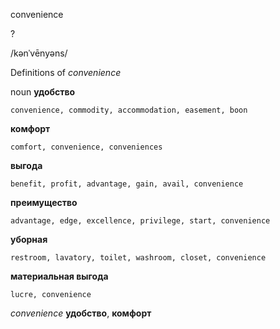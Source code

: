 convenience

?

/kənˈvēnyəns/

Definitions of _convenience_

noun
**удобство**

    convenience, commodity, accommodation, easement, boon
**комфорт**

    comfort, convenience, conveniences
**выгода**

    benefit, profit, advantage, gain, avail, convenience
**преимущество**

    advantage, edge, excellence, privilege, start, convenience
**уборная**

    restroom, lavatory, toilet, washroom, closet, convenience
**материальная выгода**

    lucre, convenience

_convenience_
**удобство**, **комфорт**
